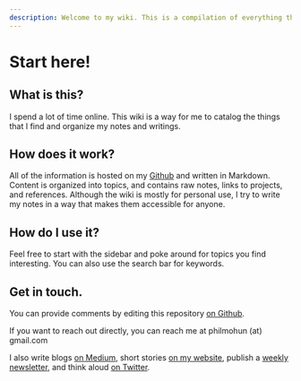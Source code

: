 ```yaml
---
description: Welcome to my wiki. This is a compilation of everything that I know.
---
```


# Start here!

## What is this?

I spend a lot of time online. This wiki is a way for me to catalog the things that I find and organize my notes and writings. 

## How does it work?

All of the information is hosted on my [Github](https://github.com/pmohun) and written in Markdown. Content is organized into topics, and contains raw notes, links to projects, and references. Although the wiki is mostly for personal use, I try to write my notes in a way that makes them accessible for anyone. 

## How do I use it?

Feel free to start with the sidebar and poke around for topics you find interesting. You can also use the search bar for keywords. 

## Get in touch.

You can provide comments by editing this repository [on Github](https://github.com/pmohun/knowledge/blob/master/README.md). 

If you want to reach out directly, you can reach me at philmohun \(at\) gmail.com

I also write blogs [on Medium](https://medium.com/@philmohun/latest), short stories [on my website](https://philmohun.com), publish a [weekly newsletter](https://philmohun.substack.com), and think aloud [on Twitter](https://twitter.com/philmohun).

